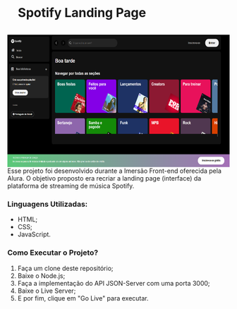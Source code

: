 <div id="user-content-toc">
  <i class="fa-brands fa-spotify"></i>
  <ul align="left">
    <summary><h1 style="display: inline-block" color= >Spotify Landing Page</h1></summary>
</div>

<img align="right" alt="" height="300px" src="landing-page.png">
<p align="left">Esse projeto foi desenvolvido durante a Imersão Front-end oferecida pela Alura. O objetivo proposto era recriar a landing page (interface) da plataforma de streaming de música Spotify.</p>

<h3 align="left">Linguagens Utilizadas:</h3>

* HTML;
* CSS;
* JavaScript.

<h3 align="left">Como Executar o Projeto?</h3>

1. Faça um clone deste repositório;
2. Baixe o Node.js;
3. Faça a implementação do API JSON-Server com uma porta 3000;
4. Baixe o Live Server;
5. E por fim, clique em "Go Live" para executar.
